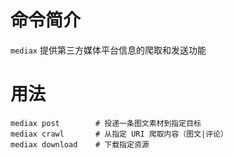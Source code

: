 命令简介
======= 

`mediax` 提供第三方媒体平台信息的爬取和发送功能
    

用法
=======

```
mediax post        # 投递一条图文素材到指定目标
mediax crawl       # 从指定 URI 爬取内容（图文|评论）
mediax download    # 下载指定资源  
```
